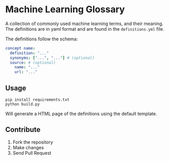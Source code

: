 # Machine Learning Glossary

A collection of commonly used machine learning terms, and their meaning. 
The definitions are in yaml format and are found in the `definitions.yml` file.

The definitions follow the schema:
```yml
concept name:
  definition: "..."
  synonyms: ["...", "..."] # (optional)
  source: # (optional)
    name: "..."
    url: "..."
```

## Usage
```
pip install requirements.txt
python build.py
```
Will generate a HTML page of the definitions using the default template. 

## Contribute
1. Fork the repository
2. Make changes
3. Send Pull Request